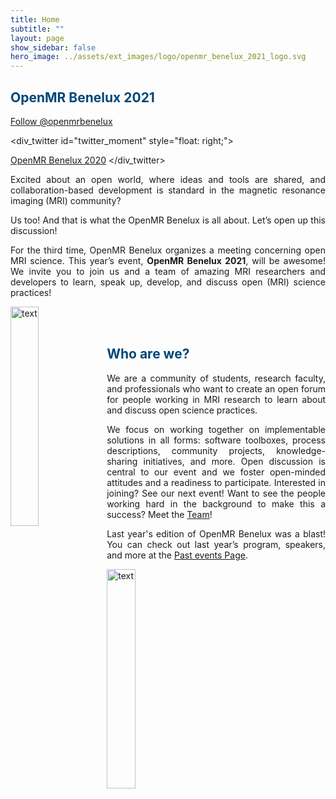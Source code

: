 ```yaml
---
title: Home
subtitle: ""
layout: page
show_sidebar: false
hero_image: ../assets/ext_images/logo/openmr_benelux_2021_logo.svg
---
```


<style>
img {
  width: 30%;
  height: auto;
  display: inline-block;
}
div_twitter {
  max-height: 100vh;
  overflow-y: scroll;
  padding-top: 0%;
  padding-right: 0%;
  padding-bottom: 5%;
  padding-left: 5%;
}
@media only screen and (max-width: 800px) {
    #twitter_moment {
        display: none;
    }
}
</style>

<!-- https://stackoverflow.com/questions/13476267/hide-div-element-when-screen-size-is-smaller-than-a-specific-size/13476297 -->

## <span style="color:#004777"> OpenMR Benelux 2021 </span> 
<a href="https://twitter.com/openmrbenelux?ref_src=twsrc%5Etfw" class="twitter-follow-button" data-show-count="false">Follow @openmrbenelux</a><script async src="https://platform.twitter.com/widgets.js" charset="utf-8"></script>

<!-- <img style="float: right;" src="assets/ext_images/2020/side-column-openmr2020.jpg" width="400" height="80" vspace="10px"> -->

<div_twitter id="twitter_moment" style="float: right;">
  <!-- https://publish.twitter.com/ -->
  <a class="twitter-moment" href="https://twitter.com/i/moments/1303701445934448641?ref_src=twsrc%5Etfw">OpenMR Benelux 2020</a> <script async src="https://platform.twitter.com/widgets.js" charset="utf-8"></script>
</div_twitter>

<p><div style="text-align: justify">Excited about an open world, where ideas and tools are shared, and collaboration-based development is standard in the magnetic resonance imaging (MRI) community?</div></p> 
<p><div style="text-align: justify">Us too! And that is what the OpenMR Benelux is all about. Let’s open up this discussion!</div></p>
<p><div style="text-align: justify">For the third time, OpenMR Benelux organizes a meeting concerning open MRI science. This year’s event, <b>OpenMR Benelux 2021</b>, will be awesome! We invite you to join us and a team of amazing MRI researchers and developers to learn, speak up, develop, and discuss open (MRI) science practices!</div></p> 
<!-- an exciting 3-day program lined up with talks, discussions, workshops, training sessions, and <a href="./page-resources-hackathon">hackathons</a> -->

<img src="../assets/ext_images/2020/post_separator.png" alt="text" align="left">

<br><br>

## <span style="color:#004777;text-align:left"> Who are we? </span> 

<!-- <img style="float: right;" src="assets/ext_images/side-column-team.jpg" width="390" height="80" vspace="10px"> -->



<p><div style="text-align: justify"> We are a community of students, research faculty, and professionals who want to create an open forum for people working in MRI research to learn about and discuss open science practices.</div></p> 
<p><div style="text-align: justify">We focus on working together on implementable solutions in all forms: software toolboxes, process descriptions, community projects, knowledge-sharing initiatives, and more. Open discussion is central to our event and we foster open-minded attitudes and a readiness to participate. Interested in joining? See our next event! Want to see the people working hard in the background to make this a success? Meet the <a href="/2021/page-team">Team</a>!</div></p> 
<p><div style="text-align: justify">Last year's edition of OpenMR Benelux was a blast! You can check out last year’s program, speakers, and more at the <a href="page-past-events">Past events Page</a>.</div></p>

<img src="../assets/ext_images/2020/post_separator.png" alt="text">
<br>
<a href="#"><i class="fas fa-arrow-alt-circle-up" style="position: relative; top: -3px; text-indent: 0px; vertical-align: middle; color:#004777;"></i></a>

